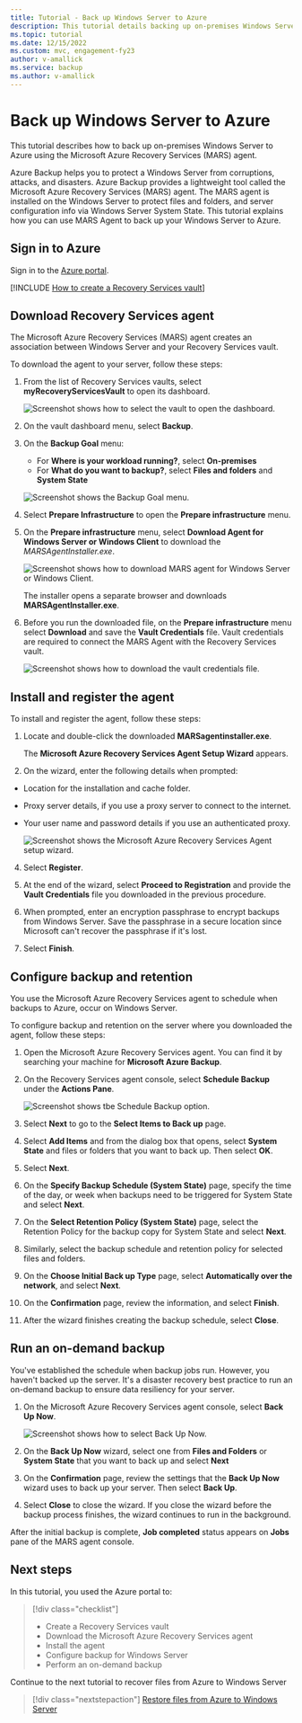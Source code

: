 ```yaml
---
title: Tutorial - Back up Windows Server to Azure
description: This tutorial details backing up on-premises Windows Servers to a Recovery Services vault.
ms.topic: tutorial
ms.date: 12/15/2022
ms.custom: mvc, engagement-fy23
author: v-amallick
ms.service: backup
ms.author: v-amallick
---
```

# Back up Windows Server to Azure

This tutorial describes how to back up on-premises Windows Server to Azure using the Microsoft Azure Recovery Services (MARS) agent.

Azure Backup helps you to protect a Windows Server from corruptions, attacks, and disasters. Azure Backup provides a lightweight tool called the Microsoft Azure Recovery Services (MARS) agent. The MARS agent is installed on the Windows Server to protect files and folders, and server configuration info via Windows Server System State. This tutorial explains how you can use MARS Agent to back up your Windows Server to Azure. 

## Sign in to Azure

Sign in to the [Azure portal](https://portal.azure.com).

[!INCLUDE [How to create a Recovery Services vault](../../includes/backup-create-rs-vault.md)]

## Download Recovery Services agent

The Microsoft Azure Recovery Services (MARS) agent creates an association between Windows Server and your Recovery Services vault.

To download the agent to your server, follow these steps:

1. From the list of Recovery Services vaults, select **myRecoveryServicesVault** to open its dashboard.

   ![Screenshot shows how to select the vault to open the dashboard.](./media/tutorial-backup-windows-server-to-azure/open-vault-from-list.png)

2. On the vault dashboard menu, select **Backup**.

3. On the **Backup Goal** menu:

   * For **Where is your workload running?**, select **On-premises**
   * For **What do you want to backup?**, select **Files and folders** and **System State**

   ![Screenshot shows the Backup Goal menu.](./media/tutorial-backup-windows-server-to-azure/backup-goal.png)

4. Select **Prepare Infrastructure** to open the **Prepare infrastructure** menu.

5. On the **Prepare infrastructure** menu, select **Download Agent for Windows Server or Windows Client** to download the *MARSAgentInstaller.exe*.

    ![Screenshot shows how to download MARS agent for Windows Server or Windows Client.](./media/tutorial-backup-windows-server-to-azure/prepare-infrastructure.png)

    The installer opens a separate browser and downloads **MARSAgentInstaller.exe**.

6. Before you run the downloaded file, on the **Prepare infrastructure** menu select **Download** and save the **Vault Credentials** file. Vault credentials are required to connect the MARS Agent with the Recovery Services vault.

    ![Screenshot shows how to download the vault credentials file.](./media/tutorial-backup-windows-server-to-azure/download-vault-credentials.png)

## Install and register the agent

To install and register the agent, follow these steps:

1. Locate and double-click the downloaded **MARSagentinstaller.exe**.

   The **Microsoft Azure Recovery Services Agent Setup Wizard** appears.

2.  On the wizard, enter the following details when prompted:
   * Location for the installation and cache folder.
   * Proxy server details, if you use a proxy server to connect to the internet.
   * Your user name and password details if you use an authenticated proxy.

     ![Screenshot shows the Microsoft Azure Recovery Services Agent setup wizard.](./media/tutorial-backup-windows-server-to-azure/mars-installer.png)

4.  Select **Register**.
5. At the end of the wizard, select **Proceed to Registration** and provide the **Vault Credentials** file you downloaded in the previous procedure.

6. When prompted, enter an encryption passphrase to encrypt backups from Windows Server. Save the passphrase in a secure location since Microsoft can't recover the passphrase if it's lost.

7. Select **Finish**.

## Configure backup and retention

You use the Microsoft Azure Recovery Services agent to schedule when backups to Azure, occur on Windows Server.

To configure backup and retention on the server where you downloaded the agent, follow these steps:

1. Open the Microsoft Azure Recovery Services agent. You can find it by searching your machine for **Microsoft Azure Backup**.

2. On the Recovery Services agent console, select **Schedule Backup** under the **Actions Pane**.

    ![Screenshot shows tbe Schedule Backup option.](./media/tutorial-backup-windows-server-to-azure/mars-schedule-backup.png)

3. Select **Next** to go to the **Select Items to Back up** page.

4. Select **Add Items** and from the dialog box that opens, select **System State** and files or folders that you want to back up. Then select **OK**.

5. Select **Next**.

6. On the **Specify Backup Schedule (System State)** page, specify the time of the day, or week when backups need to be triggered for System State and select **Next**.

7. On the **Select Retention Policy (System State)** page, select the Retention Policy for the backup copy for System State and select **Next**.

8. Similarly, select the backup schedule and retention policy for selected files and folders.

9. On the **Choose Initial Back up Type** page, select **Automatically over the network**, and select **Next**.

10. On the **Confirmation** page, review the information, and select **Finish**.

11. After the wizard finishes creating the backup schedule, select **Close**.

## Run an on-demand backup

You've established the schedule when backup jobs run. However, you haven't backed up the server. It's a disaster recovery best practice to run an on-demand backup to ensure data resiliency for your server.

1. On the Microsoft Azure Recovery Services agent console, select **Back Up Now**.

    ![Screenshot shows how to select Back Up Now.](./media/tutorial-backup-windows-server-to-azure/backup-now.png)

2. On the **Back Up Now** wizard, select one from **Files and Folders** or **System State** that you want to back up and select **Next**
3. On the **Confirmation** page, review the settings that the **Back Up Now** wizard uses to back up your server. Then select **Back Up**.
4. Select **Close** to close the wizard. If you close the wizard before the backup process finishes, the wizard continues to run in the background.

After the initial backup is complete, **Job completed** status appears on **Jobs** pane of the MARS agent console.

## Next steps

In this tutorial, you used the Azure portal to:

> [!div class="checklist"]
>
> * Create a Recovery Services vault
> * Download the Microsoft Azure Recovery Services agent
> * Install the agent
> * Configure backup for Windows Server
> * Perform an on-demand backup

Continue to the next tutorial to recover files from Azure to Windows Server

> [!div class="nextstepaction"]
> [Restore files from Azure to Windows Server](./tutorial-backup-restore-files-windows-server.md)
